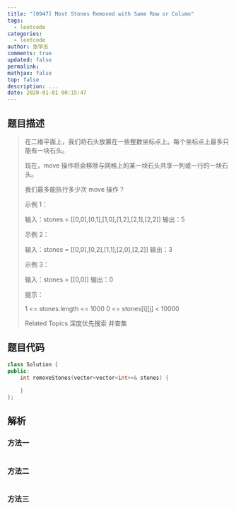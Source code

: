 ```yaml
---
title: "[0947] Most Stones Removed with Same Row or Column"
tags:
  - leetcode
categories:
  - leetcode
author: 张学志
comments: true
updated: false
permalink:
mathjax: false
top: false
description: ...
date: 2020-01-01 00:15:47
---
```


## 题目描述

> 在二维平面上，我们将石头放置在一些整数坐标点上。每个坐标点上最多只能有一块石头。 
> 
> 现在，move 操作将会移除与网格上的某一块石头共享一列或一行的一块石头。 
> 
> 我们最多能执行多少次 move 操作？ 
> 
> 
> 
> 示例 1： 
> 
> 输入：stones = [[0,0],[0,1],[1,0],[1,2],[2,1],[2,2]]
> 输出：5
> 
> 
> 示例 2： 
> 
> 输入：stones = [[0,0],[0,2],[1,1],[2,0],[2,2]]
> 输出：3
> 
> 
> 示例 3： 
> 
> 输入：stones = [[0,0]]
> 输出：0
> 
> 
> 
> 
> 提示： 
> 
> 
> 1 <= stones.length <= 1000 
> 0 <= stones[i][j] < 10000 
> 
> Related Topics 深度优先搜索 并查集

## 题目代码

```cpp
class Solution {
public:
    int removeStones(vector<vector<int>>& stones) {
        
    }
};
```

## 解析

### 方法一

```cpp

```

### 方法二

```cpp

```

### 方法三

```cpp

```

